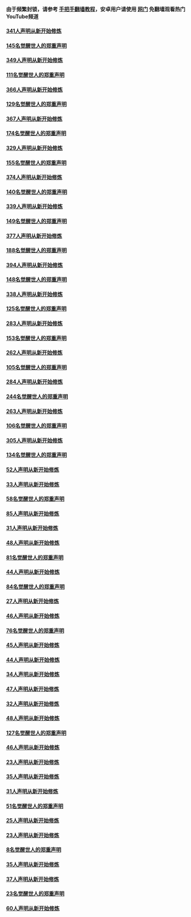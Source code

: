 #### 由于频繁封锁，请参考 [手把手翻墙教程](https://github.com/gfw-breaker/guides/wiki/)，安卓用户请使用 [网门](https://github.com/gfw-breaker/nogfw/blob/master/dl.md?t=06261201) 免翻墙观看热门YouTube频道 

#### [341人声明从新开始修炼](../pages/91/427255.md?t=06261201) 

#### [145名觉醒世人的郑重声明](../pages/91/427254.md?t=06261201) 

#### [349人声明从新开始修炼](../pages/91/426969.md?t=06261201) 

#### [111名觉醒世人的郑重声明](../pages/91/426968.md?t=06261201) 

#### [366人声明从新开始修炼](../pages/91/426737.md?t=06261201) 

#### [129名觉醒世人的郑重声明](../pages/91/426736.md?t=06261201) 

#### [367人声明从新开始修炼](../pages/91/426421.md?t=06261201) 

#### [174名觉醒世人的郑重声明](../pages/91/426420.md?t=06261201) 

#### [329人声明从新开始修炼](../pages/91/426139.md?t=06261201) 

#### [155名觉醒世人的郑重声明](../pages/91/426138.md?t=06261201) 

#### [374人声明从新开始修炼](../pages/91/425811.md?t=06261201) 

#### [140名觉醒世人的郑重声明](../pages/91/425810.md?t=06261201) 

#### [339人声明从新开始修炼](../pages/91/425690.md?t=06261201) 

#### [149名觉醒世人的郑重声明](../pages/91/425689.md?t=06261201) 

#### [377人声明从新开始修炼](../pages/91/424867.md?t=06261201) 

#### [188名觉醒世人的郑重声明](../pages/91/424866.md?t=06261201) 

#### [394人声明从新开始修炼](../pages/91/423914.md?t=06261201) 

#### [148名觉醒世人的郑重声明](../pages/91/423913.md?t=06261201) 

#### [338人声明从新开始修炼](../pages/91/423540.md?t=06261201) 

#### [125名觉醒世人的郑重声明](../pages/91/423539.md?t=06261201) 

#### [283人声明从新开始修炼](../pages/91/423296.md?t=06261201) 

#### [153名觉醒世人的郑重声明](../pages/91/423295.md?t=06261201) 

#### [262人声明从新开始修炼](../pages/91/423004.md?t=06261201) 

#### [105名觉醒世人的郑重声明](../pages/91/423003.md?t=06261201) 

#### [284人声明从新开始修炼](../pages/91/422707.md?t=06261201) 

#### [244名觉醒世人的郑重声明](../pages/91/422706.md?t=06261201) 

#### [263人声明从新开始修炼](../pages/91/422553.md?t=06261201) 

#### [106名觉醒世人的郑重声明](../pages/91/422552.md?t=06261201) 

#### [305人声明从新开始修炼](../pages/91/422153.md?t=06261201) 

#### [134名觉醒世人的郑重声明](../pages/91/422152.md?t=06261201) 

#### [52人声明从新开始修炼](../pages/91/421846.md?t=06261201) 

#### [33人声明从新开始修炼](../pages/91/421804.md?t=06261201) 

#### [58名觉醒世人的郑重声明](../pages/91/421845.md?t=06261201) 

#### [85人声明从新开始修炼](../pages/91/421769.md?t=06261201) 

#### [31人声明从新开始修炼](../pages/91/421763.md?t=06261201) 

#### [48人声明从新开始修炼](../pages/91/421605.md?t=06261201) 

#### [81名觉醒世人的郑重声明](../pages/91/421656.md?t=06261201) 

#### [44人声明从新开始修炼](../pages/91/421544.md?t=06261201) 

#### [84名觉醒世人的郑重声明](../pages/91/421543.md?t=06261201) 

#### [27人声明从新开始修炼](../pages/91/421465.md?t=06261201) 

#### [46人声明从新开始修炼](../pages/91/421454.md?t=06261201) 

#### [76名觉醒世人的郑重声明](../pages/91/421453.md?t=06261201) 

#### [45人声明从新开始修炼](../pages/91/421452.md?t=06261201) 

#### [44人声明从新开始修炼](../pages/91/421422.md?t=06261201) 

#### [34人声明从新开始修炼](../pages/91/421322.md?t=06261201) 

#### [47人声明从新开始修炼](../pages/91/421264.md?t=06261201) 

#### [32人声明从新开始修炼](../pages/91/421225.md?t=06261201) 

#### [48人声明从新开始修炼](../pages/91/421202.md?t=06261201) 

#### [127名觉醒世人的郑重声明](../pages/91/421224.md?t=06261201) 

#### [46人声明从新开始修炼](../pages/91/421203.md?t=06261201) 

#### [23人声明从新开始修炼](../pages/91/421138.md?t=06261201) 

#### [35人声明从新开始修炼](../pages/91/421122.md?t=06261201) 

#### [31人声明从新开始修炼](../pages/91/421081.md?t=06261201) 

#### [51名觉醒世人的郑重声明](../pages/91/421080.md?t=06261201) 

#### [25人声明从新开始修炼](../pages/91/421020.md?t=06261201) 

#### [23人声明从新开始修炼](../pages/91/420884.md?t=06261201) 

#### [8名觉醒世人的郑重声明](../pages/91/420883.md?t=06261201) 

#### [35人声明从新开始修炼](../pages/91/420809.md?t=06261201) 

#### [37人声明从新开始修炼](../pages/91/420766.md?t=06261201) 

#### [23名觉醒世人的郑重声明](../pages/91/420765.md?t=06261201) 

#### [60人声明从新开始修炼](../pages/91/420727.md?t=06261201) 

